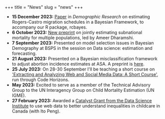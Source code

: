 +++
title = "News"
slug = "news"
+++

- **15 December 2023:** [Paper](https://www.demographic-research.org/articles/volume/49/42) in *Demographic Research* on estimating Rogers-Castro migration schedules in a Bayesian Framework, to accompany our R package, rcbayes. 
- **6 October 2023:** [New preprint](https://arxiv.org/abs/2310.03113v1) on jointly estimating subnational mortality for multiple populations, led by Ameer Dharamshi. 
- **7 September 2023:** Presented on model selection issues in Bayesian Demography at BSPS in the session on Data science: estimation and forecasting. 
- **21 August 2023:** Presented on a Bayesian misclassification framework to adjust abortion incidence estimates at ASA. A preprint is [here](https://osf.io/preprints/socarxiv/uz8ev/). 
- **25 July 2023:** On 28-30 September I'll be teaching a short course on ['Extracting and Analyzing Web and Social Media Data: A Short Course'](https://codehorizons.com/Seminars/extracting-and-analyzing-web-and-social-media-data/), run through Code Horizons.
- **May 2023:** Excited to serve as a member of the Technical Advisory Group to the UN Interagency Group on Child Mortality Estimation (UN IGME). 
- **27 February 2023:** Awarded a [Catalyst Grant from the Data Science Institute](https://datasciences.utoronto.ca/data-sciences-institute-catalyst-grants-support-2023/) to use web data to better understand inequalities in childcare in Canada (with Ito Peng). 
